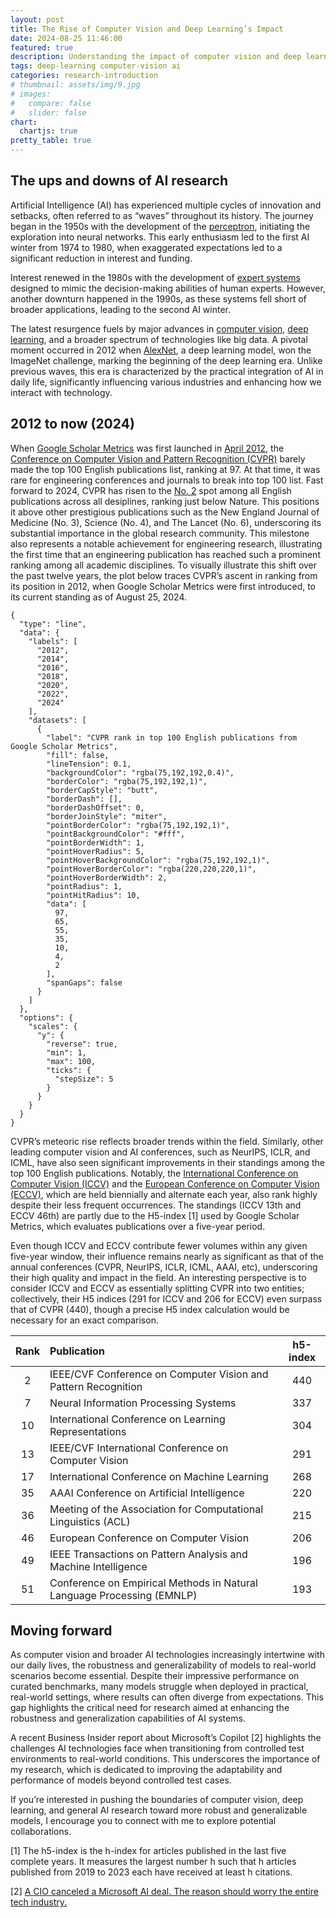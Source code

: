 ```yaml
---
layout: post
title: The Rise of Computer Vision and Deep Learning’s Impact
date: 2024-08-25 11:46:00
featured: true
description: Understanding the impact of computer vision and deep learning research. 
tags: deep-learning computer-vision ai
categories: research-introduction
# thumbnail: assets/img/9.jpg
# images:
#   compare: false
#   slider: false
chart:
  chartjs: true
pretty_table: true
---
```



## The ups and downs of AI research

Artificial Intelligence (AI) has experienced multiple cycles of innovation and setbacks, often referred to as “waves” throughout its history. The journey began in the 1950s with the development of the [perceptron](https://en.wikipedia.org/wiki/Perceptron), initiating the exploration into neural networks. This early enthusiasm led to the first AI winter from 1974 to 1980, when exaggerated expectations led to a significant reduction in interest and funding.

Interest renewed in the 1980s with the development of [expert systems](https://en.wikipedia.org/wiki/Expert_system) designed to mimic the decision-making abilities of human experts. However, another downturn happened in the 1990s, as these systems fell short of broader applications, leading to the second AI winter.

The latest resurgence fuels by major advances in [computer vision](https://en.wikipedia.org/wiki/Computer_vision), [deep learning](https://en.wikipedia.org/wiki/Deep_learning), and a broader spectrum of technologies like big data. A pivotal moment occurred in 2012 when [AlexNet](https://proceedings.neurips.cc/paper/2012/file/c399862d3b9d6b76c8436e924a68c45b-Paper.pdf), a deep learning model, won the ImageNet challenge, marking the beginning of the deep learning era. Unlike previous waves, this era is characterized by the practical integration of AI in daily life, significantly influencing various industries and enhancing how we interact with technology. 

## 2012 to now (2024)

When [Google Scholar Metrics](https://scholar.google.com/citations?view_op=top_venues) was first launched in [April 2012](https://scholar.googleblog.com/2012/04/google-scholar-metrics-for-publications.html), the [Conference on Computer Vision and Pattern Recognition (CVPR)](https://cvpr.thecvf.com/Conferences/2025) barely made the top 100 English publications list, ranking at 97. At that time, it was rare for engineering conferences and journals to break into top 100 list. Fast forward to 2024, CVPR has risen to the [No. 2](https://scholar.google.com/citations?view_op=top_venues) spot among all English publications across all desiplines, ranking just below Nature. This positions it above other prestigious publications such as the New England Journal of Medicine (No. 3), Science (No. 4), and The Lancet (No. 6), underscoring its substantial importance in the global research community. This milestone also represents a notable achievement for engineering research, illustrating the first time that an engineering publication has reached such a prominent ranking among all academic disciplines. To visually illustrate this shift over the past twelve years, the plot below traces CVPR’s ascent in ranking from its position in 2012, when Google Scholar Metrics were first introduced, to its current standing as of August 25, 2024. 

```chartjs
{
  "type": "line",
  "data": {
    "labels": [
      "2012",
      "2014",
      "2016",
      "2018",
      "2020",
      "2022",
      "2024"
    ],
    "datasets": [
      {
        "label": "CVPR rank in top 100 English publications from Google Scholar Metrics",
        "fill": false,
        "lineTension": 0.1,
        "backgroundColor": "rgba(75,192,192,0.4)",
        "borderColor": "rgba(75,192,192,1)",
        "borderCapStyle": "butt",
        "borderDash": [],
        "borderDashOffset": 0,
        "borderJoinStyle": "miter",
        "pointBorderColor": "rgba(75,192,192,1)",
        "pointBackgroundColor": "#fff",
        "pointBorderWidth": 1,
        "pointHoverRadius": 5,
        "pointHoverBackgroundColor": "rgba(75,192,192,1)",
        "pointHoverBorderColor": "rgba(220,220,220,1)",
        "pointHoverBorderWidth": 2,
        "pointRadius": 1,
        "pointHitRadius": 10,
        "data": [
          97,
          65,
          55,
          35,
          10,
          4,
          2
        ],
        "spanGaps": false
      }
    ]
  },
  "options": {
    "scales": {
      "y": {
        "reverse": true,
        "min": 1,
        "max": 100,
        "ticks": {
          "stepSize": 5
        }
      }
    }
  }
}
```


CVPR’s meteoric rise reflects broader trends within the field. Similarly, other leading computer vision and AI conferences, such as NeurIPS, ICLR, and ICML, have also seen significant improvements in their standings among the top 100 English publications. Notably, the [International Conference on Computer Vision (ICCV)](https://openaccess.thecvf.com/ICCV2023?day=all) and the [European Conference on Computer Vision (ECCV)](https://eccv.ecva.net/Conferences/2024), which are held biennially and alternate each year, also rank highly despite their less frequent occurrences. The standings (ICCV 13th and ECCV 46th) are partly due to the H5-index [1] used by Google Scholar Metrics, which evaluates publications over a five-year period. 

Even though ICCV and ECCV contribute fewer volumes within any given five-year window, their influence remains nearly as significant as that of the annual conferences (CVPR, NeurIPS, ICLR, ICML, AAAI, etc), underscoring their high quality and impact in the field. An interesting perspective is to consider ICCV and ECCV as essentially splitting CVPR into two entities; collectively, their H5 indices (291 for ICCV and 206 for ECCV) even surpass that of CVPR (440), though a precise H5 index calculation would be necessary for an exact comparison. 


| Rank | Publication | h5-index |
| :-----------: | :------------ | :------------: |
| 2      | IEEE/CVF Conference on Computer Vision and Pattern Recognition      |       440 |
| 7       | Neural Information Processing Systems      |       337 |
| 10       | International Conference on Learning Representations      |       304 |
| 13       | IEEE/CVF International Conference on Computer Vision      |       291 |
| 17       | International Conference on Machine Learning      |       268 |
| 35       | AAAI Conference on Artificial Intelligence      |       220 |
| 36       | Meeting of the Association for Computational Linguistics (ACL)      |       215 |
| 46       | European Conference on Computer Vision      |       206 |
| 49       | IEEE Transactions on Pattern Analysis and Machine Intelligence      |       196 |
| 51       | Conference on Empirical Methods in Natural Language Processing (EMNLP)      |       193 |

<p></p>


## Moving forward

As computer vision and broader AI technologies increasingly intertwine with our daily lives, the robustness and generalizability of models to real-world scenarios become essential. Despite their impressive performance on curated benchmarks, many models struggle when deployed in practical, real-world settings, where results can often diverge from expectations. This gap highlights the critical need for research aimed at enhancing the robustness and generalization capabilities of AI systems.

A recent Business Insider report about Microsoft’s Copilot [2] highlights the challenges AI technologies face when transitioning from controlled test environments to real-world conditions. This underscores the importance of my research, which is dedicated to improving the adaptability and performance of models beyond controlled test cases.

If you’re interested in pushing the boundaries of computer vision, deep learning, and general AI research toward more robust and generalizable models, I encourage you to connect with me to explore potential collaborations.


[1] The h5-index is the h-index for articles published in the last five complete years. It measures the largest number h such that h articles published from 2019 to 2023 each have received at least h citations.

[2] [A CIO canceled a Microsoft AI deal. The reason should worry the entire tech industry.](https://www.businessinsider.com/pharma-cio-cancelled-microsoft-copilot-ai-tool-2024-7)